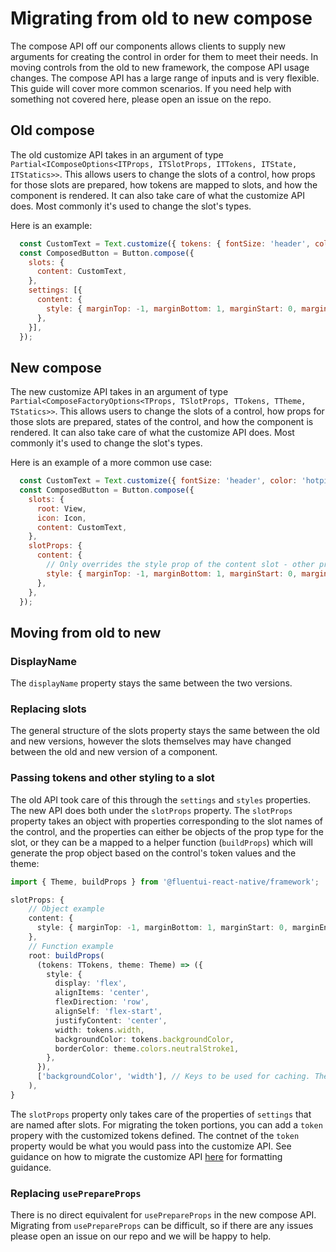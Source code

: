 # Migrating from old to new compose

The compose API off our components allows clients to supply new arguments for creating the control in order for them to meet their needs. In moving controls from the old to new framework, the compose API usage changes. The compose API has a large range of inputs and is very flexible. This guide will cover more common scenarios. If you need help with something not covered here, please open an issue on the repo.

## Old compose

The old customize API takes in an argument of type `Partial<IComposeOptions<ITProps, ITSlotProps, ITTokens, ITState, ITStatics>>`. This allows users to change the slots of a control, how props for those slots are prepared, how tokens are mapped to slots, and how the component is rendered. It can also take care of what the customize API does. Most commonly it's used to change the slot's types.

Here is an example:

```jsx
  const CustomText = Text.customize({ tokens: { fontSize: 'header', color: 'hotpink' }});
  const ComposedButton = Button.compose({
    slots: {
      content: CustomText,
    },
    settings: [{
      content: {
        style: { marginTop: -1, marginBottom: 1, marginStart: 0, marginEnd: -2 },
      },
    }],
  });
```

## New compose

The new customize API takes in an argument of type `Partial<ComposeFactoryOptions<TProps, TSlotProps, TTokens, TTheme, TStatics>>`. This allows users to change the slots of a control, how props for those slots are prepared, states of the control, and how the component is rendered. It can also take care of what the customize API does. Most commonly it's used to change the slot's types.

Here is an example of a more common use case:

```jsx
  const CustomText = Text.customize({ fontSize: 'header', color: 'hotpink' });
  const ComposedButton = Button.compose({
    slots: {
      root: View,
      icon: Icon,
      content: CustomText,
    },
    slotProps: {
      content: {
        // Only overrides the style prop of the content slot - other props and slots are left alone
        style: { marginTop: -1, marginBottom: 1, marginStart: 0, marginEnd: -2 },
      },
    },
  });

```

## Moving from old to new

### DisplayName

The `displayName` property stays the same between the two versions.

### Replacing slots

The general structure of the slots property stays the same between the old and new versions, however the slots themselves may have changed between the old and new version of a component.

### Passing tokens and other styling to a slot

The old API took care of this through the `settings` and `styles` properties. The new API does both under the `slotProps` property. The `slotProps` property takes an object with properties corresponding to the slot names of the control, and the properties can either be objects of the prop type for the slot, or they can be a mapped to a helper function (`buildProps`) which will generate the prop object based on the control's token values and the theme:

```ts
import { Theme, buildProps } from '@fluentui-react-native/framework';

slotProps: {
    // Object example
    content: {
      style: { marginTop: -1, marginBottom: 1, marginStart: 0, marginEnd: -2 },
    },
    // Function example
    root: buildProps(
      (tokens: TTokens, theme: Theme) => ({
        style: {
          display: 'flex',
          alignItems: 'center',
          flexDirection: 'row',
          alignSelf: 'flex-start',
          justifyContent: 'center',
          width: tokens.width,
          backgroundColor: tokens.backgroundColor,
          borderColor: theme.colors.neutralStroke1,
        },
      }),
      ['backgroundColor', 'width'], // Keys to be used for caching. These are the names of the tokens that the props depend on
    ),
}
```

The `slotProps` property only takes care of the properties of `settings` that are named after slots. For migrating the token portions, you can add a `token` propery with the customized tokens defined. The contnet of the `token` property would be what you would pass into the customize API. See guidance on how to migrate the customize API [here](./UpdatingCustomize.md) for formatting guidance.

### Replacing `usePrepareProps`

There is no direct equivalent for `usePrepareProps` in the new compose API. Migrating from `usePrepareProps` can be difficult, so if there are any issues please open an issue on our repo and we will be happy to help.
